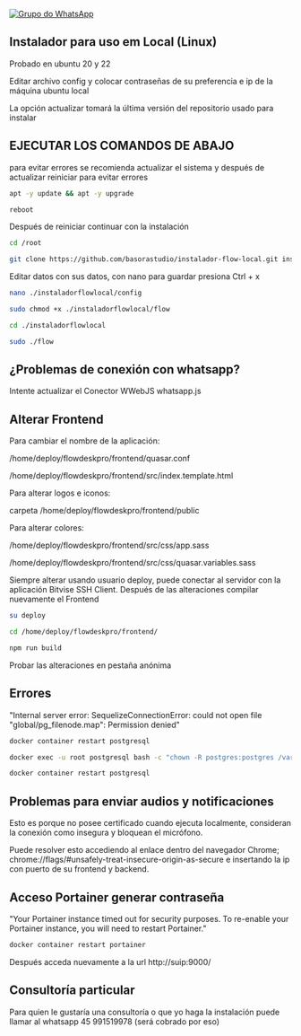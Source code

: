 [![Grupo do WhatsApp](https://img.shields.io/badge/Grupo_Whatsapp-FlowDeskPro-blue)](https://chat.whatsapp.com/Ge1rB20Cp6JA5QbIX4ZulJ) 

## Instalador para uso em Local (Linux)
Probado en ubuntu 20 y 22

Editar archivo config y colocar contraseñas de su preferencia e ip de la máquina ubuntu local

La opción actualizar tomará la última versión del repositorio usado para instalar


## EJECUTAR LOS COMANDOS DE ABAJO ##

para evitar errores se recomienda actualizar el sistema y después de actualizar reiniciar para evitar errores

```bash
apt -y update && apt -y upgrade
```
```bash
reboot
```

Después de reiniciar continuar con la instalación

```bash
cd /root
```
```bash
git clone https://github.com/basorastudio/instalador-flow-local.git instaladorflowlocal
```
Editar datos con sus datos, con nano para guardar presiona Ctrl + x
```bash
nano ./instaladorflowlocal/config
```
```bash
sudo chmod +x ./instaladorflowlocal/flow
```
```bash
cd ./instaladorflowlocal
```
```bash
sudo ./flow
```

## ¿Problemas de conexión con whatsapp? ##

Intente actualizar el Conector WWebJS whatsapp.js


## Alterar Frontend

Para cambiar el nombre de la aplicación:

/home/deploy/flowdeskpro/frontend/quasar.conf

/home/deploy/flowdeskpro/frontend/src/index.template.html

Para alterar logos e iconos:

carpeta /home/deploy/flowdeskpro/frontend/public

Para alterar colores:

/home/deploy/flowdeskpro/frontend/src/css/app.sass

/home/deploy/flowdeskpro/frontend/src/css/quasar.variables.sass

Siempre alterar usando usuario deploy, puede conectar al servidor con la aplicación Bitvise SSH Client. Después de las alteraciones compilar nuevamente el Frontend

```bash
su deploy
```
```bash
cd /home/deploy/flowdeskpro/frontend/
```
```bash
npm run build
```

Probar las alteraciones en pestaña anónima

## Errores

"Internal server error: SequelizeConnectionError: could not open file \"global/pg_filenode.map\": Permission denied"

```bash
docker container restart postgresql
```
```bash
docker exec -u root postgresql bash -c "chown -R postgres:postgres /var/lib/postgresql/data"
```
```bash
docker container restart postgresql
```

## Problemas para enviar audios y notificaciones

Esto es porque no posee certificado cuando ejecuta localmente, consideran la conexión como insegura y bloquean el micrófono.

Puede resolver esto accediendo al enlace dentro del navegador Chrome; chrome://flags/#unsafely-treat-insecure-origin-as-secure e insertando la ip con puerto de su frontend y backend.

## Acceso Portainer generar contraseña
"Your Portainer instance timed out for security purposes. To re-enable your Portainer instance, you will need to restart Portainer."

```bash
docker container restart portainer
```

Después acceda nuevamente a la url http://suip:9000/

## Consultoría particular

Para quien le gustaría una consultoría o que yo haga la instalación puede llamar al whatsapp 45 991519978 (será cobrado por eso)

